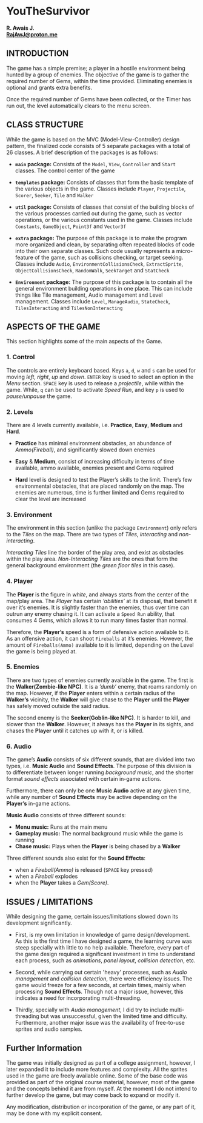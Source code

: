 
# YouTheSurvivor

**R. Awais J.**\
**RajAwJ@proton.me**


## INTRODUCTION

The game has a simple premise; a player in a hostile environment being hunted by a group of enemies. The objective of the game is to gather the required number of Gems, within the time provided. Eliminating enemies is optional and grants extra benefits.

Once the required number of Gems have been collected, or the Timer has run out, the level automatically clears to the menu screen.


## CLASS STRUCTURE

While the game is based on the MVC (Model-View-Controller) design pattern, the finalized code consists of 5 separate packages with a total of 26 classes. A brief description of the packages is as follows:

* **`main` package:** Consists of the `Model`, `View`, `Controller` and `Start` classes. The control center of the game


* **`templates` package:** Consists of classes that form the basic template of the various objects in the game. Classes include `Player`, `Projectile`, `Scorer`, `Seeker`, `Tile` and `Walker`


* **`util` package:** Consists of classes that consist of the building blocks of the various processes carried out during the game, such as vector operations, or the various constants used in the game. Classes include `Constants`, `GameObject`, `Point3f` and `Vector3f`


* **`extra` package:** The purpose of this package is to make the program more organized and clean, by separating often repeated blocks of code into their own separate classes. Such code usually represents a micro-feature of the game, such as collisions checking, or target seeking. Classes include `Audio`, `EnvironmentCollisionsCheck`, `ExtractSprite`, `ObjectCollisionsCheck`, `RandomWalk`, `SeekTarget` and `StatCheck`


* **`Environment` package:** The purpose of this package is to contain all the general environment building operations in one place. This can include things like Tile management, Audio management and Level management. Classes include `Level`, `ManageAudio`, `StateCheck`, `TilesInteracting` and `TilesNonInteracting`


## ASPECTS OF THE GAME

This section highlights some of the main aspects of the Game.

### 1. Control

The controls are entirely keyboard based. Keys `a`, `d`, `w` and `s` can be used for moving *left*, *right*, *up* and *down*.
`ENTER` key is used to select an option in the *Menu* section.
`SPACE` key is used to release a *projectile*, while within the game. While, `q` can be used to activate *Speed Run*, and key `p` is used to *pause/unpause* the game.

### 2. Levels

There are 4 levels currently available, i.e. **Practice**, **Easy**, **Medium** and **Hard**.

* **Practice** has minimal environment obstacles, an abundance of *Ammo(Fireball)*, and significantly slowed down enemies


* **Easy** & **Medium**, consist of increasing difficulty in terms of time available, ammo available, enemies present and Gems required


* **Hard** level is designed to test the Player’s skills to the limit. There’s few environmental obstacles, that are placed randomly on the map. The enemies are numerous, time is further limited and Gems required to clear the level are increased

### 3. Environment

The environment in this section (unlike the package `Environment`) only refers to the *Tiles* on the map. There are two types of *Tiles*, *interacting* and *non-interacting*.

*Interacting Tiles* line the border of the play area, and exist as obstacles within the play area.
*Non-Interacting Tiles* are the ones that form the general background environment (the *green floor tiles* in this case).

### 4. Player

The **Player** is the figure in *white*, and always starts from the center of the map/play area. The *Player* has certain *’abilities’* at its disposal, that benefit it over it’s enemies. It is slightly faster than the enemies, thus over time can outrun any enemy chasing it. It can activate a `Speed Run` ability, that consumes 4 Gems, which allows it to run many times faster than normal.

Therefore, the **Player’s** speed is a form of defensive action available to it. As an offensive action, it can shoot `Fireballs` at it’s enemies. However, the amount of `Fireballs(Ammo)` available to it is limited, depending on the Level the game is being played at.

### 5. Enemies

There are two types of enemies currently available in the game. The first is the **Walker(Zombie-like NPC)**. It is a *’dumb’* enemy, that roams randomly on the map. However, if the **Player** enters within a certain radius of the **Walker’s** vicinity, the **Walker** will give chase to the **Player** until the **Player** has safely moved outside the said radius.

The second enemy is the **Seeker(Goblin-like NPC)**. It is harder to kill, and slower than the **Walker**. However, it always has the **Player** in its sights, and chases the **Player** until it catches up with it, or is killed.

### 6. Audio

The game’s **Audio** consists of six different sounds, that are divided into two types, i.e. **Music Audio** and **Sound Effects**. The purpose of this division is to differentiate between longer running *background music*, and the shorter format *sound effects* associated with certain in-game actions.

Furthermore, there can only be one **Music Audio** active at any given time, while any number of **Sound Effects** may be active depending on the **Player’s** in-game actions.

**Music Audio** consists of three different sounds:
* **Menu music:** Runs at the main menu
* **Gameplay music:** The normal background music while the game is running 
* **Chase music:** Plays when the **Player** is being chased by a **Walker**

Three different sounds also exist for the **Sound Effects**:
* when a *Fireball(Ammo)* is released (`SPACE` key pressed)
* when a *Fireball* explodes
* when the **Player** takes a *Gem(Score)*.


## ISSUES / LIMITATIONS

While designing the game, certain issues/limitations slowed down its development significantly.

* First, is my own limitation in knowledge of game design/development. As this is the first time I have designed a game, the learning curve was steep specially with little to no help available. Therefore, every part of the game design required a significant investment in time to understand each process, such as *animations*, *panel layout*, *collision detection*, etc.


* Second, while carrying out certain 'heavy' processes, such as *Audio management* and *collision detection*, there were efficiency issues. The game would freeze for a few seconds, at certain times, mainly when processing **Sound Effects**. Though not a major issue, however, this indicates a need for incorporating multi-threading.


* Thirdly, specially with *Audio management*, I did try to include multi-threading but was unsuccessful, given the limited time and difficulty. Furthermore, another major issue was the availability of free-to-use sprites and audio samples.


## Further Information

The game was initially designed as part of a college assignment, however, I later expanded it to include more features and complexity. All the sprites used in the game are freely available online. Some of the base code was provided as part of the original course material, however, most of the game and the concepts behind it are from myself. At the moment I do not intend to further develop the game, but may come back to expand or modify it.

Any modification, distribution or incorporation of the game, or any part of it, may be done with my explicit consent.